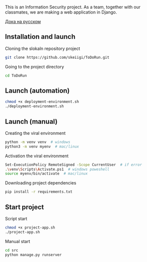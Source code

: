 This is an Information Security project. As a team, together with our classmates, we are making a web application in Django.

[Дока на русском](./docs/README.ru.md)

## Installation and launch

Cloning the slokaln repository project

```bash
git clone https://github.com/skeiigi/ToDoRun.git
```

Going to the project directory

```bash
cd ToDoRun
```

## Launch (automation)

```bash
chmod +x deployment-environment.sh
./deployment-environment.sh
```

## Launch (manual)

Creating the viral environment

```bash
python -m venv venv  # windows
python3 -m venv myenv  # mac/linux 
```

Activation the viral environment

```bash
Set-ExecutionPolicy RemoteSigned -Scope CurrentUser  # if error
.\venv\Scripts\Activate.ps1  # windows poweshell
source myenv/bin/activate  # mac/linux
```

Downloading project dependencies

```bash
pip install -r requirements.txt
```

## Start project

Script start

```bash
chmod +x project-app.sh
./project-app.sh
```

Manual start

```bash
cd src
python manage.py runserver
```
